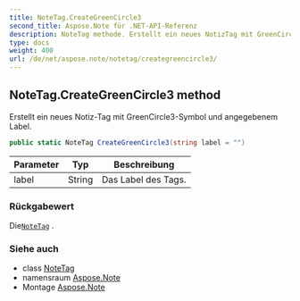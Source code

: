 ```yaml
---
title: NoteTag.CreateGreenCircle3
second_title: Aspose.Note für .NET-API-Referenz
description: NoteTag methode. Erstellt ein neues NotizTag mit GreenCircle3Symbol und angegebenem Label.
type: docs
weight: 400
url: /de/net/aspose.note/notetag/creategreencircle3/
---
```

## NoteTag.CreateGreenCircle3 method

Erstellt ein neues Notiz-Tag mit GreenCircle3-Symbol und angegebenem Label.

```csharp
public static NoteTag CreateGreenCircle3(string label = "")
```

| Parameter | Typ | Beschreibung |
| --- | --- | --- |
| label | String | Das Label des Tags. |

### Rückgabewert

Die[`NoteTag`](../) .

### Siehe auch

* class [NoteTag](../)
* namensraum [Aspose.Note](../../notetag/)
* Montage [Aspose.Note](../../../)


